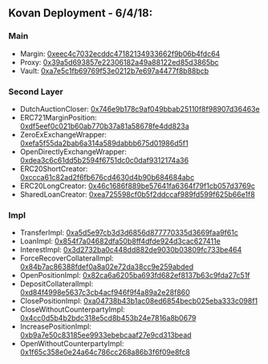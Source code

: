 ## Kovan Deployment - 6/4/18:

### Main
- Margin:                          [0xeec4c7032ecddc47182134933662f9b06b4fdc64](https://kovan.etherscan.io/address/0xeec4c7032ecddc47182134933662f9b06b4fdc64)
- Proxy:                           [0x39a5d693857e22306182a49a88122ed85d3865bc](https://kovan.etherscan.io/address/0x39a5d693857e22306182a49a88122ed85d3865bc)
- Vault:                           [0xa7e5c1fb69769f53e0212b7e697a4477f8b88bcb](https://kovan.etherscan.io/address/0xa7e5c1fb69769f53e0212b7e697a4477f8b88bcb)

### Second Layer
- DutchAuctionCloser:              [0x746e9b178c9af049bbab25110f8f98907d36463e](https://kovan.etherscan.io/address/0x746e9b178c9af049bbab25110f8f98907d36463e)
- ERC721MarginPosition:            [0xdf5eef0c021b60ab770b37a81a58678fe4dd823a](https://kovan.etherscan.io/address/0xdf5eef0c021b60ab770b37a81a58678fe4dd823a)
- ZeroExExchangeWrapper:           [0xefa5f55da2bab6a314a589dabbb675d01986d5f1](https://kovan.etherscan.io/address/0xefa5f55da2bab6a314a589dabbb675d01986d5f1)
- OpenDirectlyExchangeWrapper:     [0xdea3c6c61dd5b2594f6751dc0c0daf9312174a36](https://kovan.etherscan.io/address/0xdea3c6c61dd5b2594f6751dc0c0daf9312174a36)
- ERC20ShortCreator:               [0xccca61c82ad2f6fb676cd4630d4b90b684684abc](https://kovan.etherscan.io/address/0xccca61c82ad2f6fb676cd4630d4b90b684684abc)
- ERC20LongCreator:                [0x46c1686f889be57641fa6364f79f1cb057d3769c](https://kovan.etherscan.io/address/0x46c1686f889be57641fa6364f79f1cb057d3769c)
- SharedLoanCreator:               [0xea725598cf0b5f2ddccaf989fd599f625b66e1f8](https://kovan.etherscan.io/address/0xea725598cf0b5f2ddccaf989fd599f625b66e1f8)

### Impl
- TransferImpl:                    [0xa5d5e97cb3d3d6856d877770335d3669faa9f61c](https://kovan.etherscan.io/address/0xa5d5e97cb3d3d6856d877770335d3669faa9f61c)
- LoanImpl:                        [0x854f7a04682dfa50b8ff4dfde924d3cac627411e](https://kovan.etherscan.io/address/0x854f7a04682dfa50b8ff4dfde924d3cac627411e)
- InterestImpl:                    [0x3d2732ba0c448dd882de9030b03809fc733be464](https://kovan.etherscan.io/address/0x3d2732ba0c448dd882de9030b03809fc733be464)
- ForceRecoverCollateralImpl:      [0x84b7ac86388fdef0a8a02e72da38cc9e259abded](https://kovan.etherscan.io/address/0x84b7ac86388fdef0a8a02e72da38cc9e259abded)
- OpenPositionImpl:                [0x82ca6a6205ba693fd682ef8137b63c9fda27c51f](https://kovan.etherscan.io/address/0x82ca6a6205ba693fd682ef8137b63c9fda27c51f)
- DepositCollateralImpl:           [0xd84f4998e5637c3cb4acf946f9f4a89a2e28f860](https://kovan.etherscan.io/address/0xd84f4998e5637c3cb4acf946f9f4a89a2e28f860)
- ClosePositionImpl:               [0xa04738b43b1ac08ed6854becb025eba333c098f1](https://kovan.etherscan.io/address/0xa04738b43b1ac08ed6854becb025eba333c098f1)
- CloseWithoutCounterpartyImpl:    [0x4cc0d5b4b2bdc318e5cd8b453b24e7816a8b0679](https://kovan.etherscan.io/address/0x4cc0d5b4b2bdc318e5cd8b453b24e7816a8b0679)
- IncreasePositionImpl:            [0xb9a7e50c83185ee9933ebebcaaf27e9cd313bead](https://kovan.etherscan.io/address/0xb9a7e50c83185ee9933ebebcaaf27e9cd313bead)
- OpenWithoutCounterpartyImpl:     [0x1f65c358e0e24a64c786cc268a86b3f6f09e8fc8](https://kovan.etherscan.io/address/0x1f65c358e0e24a64c786cc268a86b3f6f09e8fc8)
